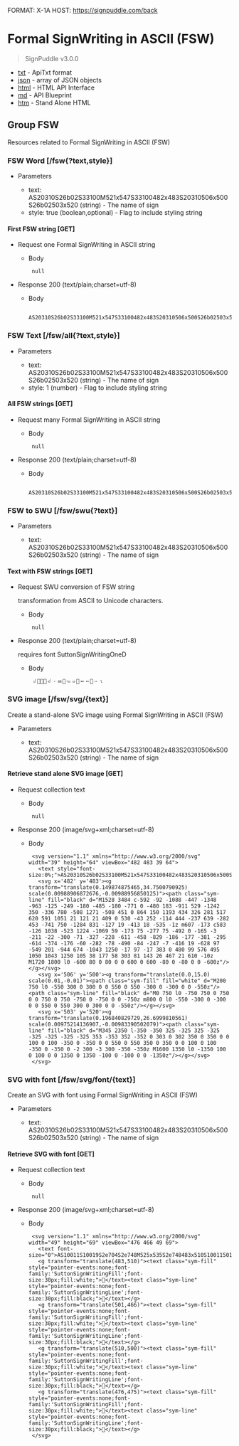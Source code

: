 FORMAT: X-1A
HOST: https://signpuddle.com/back

# Formal SignWriting in ASCII (FSW)
> SignPuddle v3.0.0

+ [txt](../src/fsw.txt) - ApiTxt format
+ [json](../src/fsw.json) - array of JSON objects
+ [html](../api/fsw.html) - HTML API Interface
+ [md](../doc/fsw.md) - API Blueprint
+ [htm](../doc/fsw.htm) - Stand Alone HTML

## Group FSW
Resources related to Formal SignWriting in ASCII (FSW)

### FSW Word [/fsw{?text,style}]

+ Parameters

     + text: AS20310S26b02S33100M521x547S33100482x483S20310506x500S26b02503x520 (string) - The name of sign
     + style: true (boolean,optional) - Flag to include styling string

#### First FSW string [GET]

+ Request one Formal SignWriting in ASCII string

     + Body

            null

+ Response 200 (text/plain;charset=utf-8)

     + Body

            AS20310S26b02S33100M521x547S33100482x483S20310506x500S26b02503x520


### FSW Text [/fsw/all{?text,style}]

+ Parameters

     + text: AS20310S26b02S33100M521x547S33100482x483S20310506x500S26b02503x520 (string) - The name of sign
     + style: 1 (number) - Flag to include styling string

#### All FSW strings [GET]

+ Request many Formal SignWriting in ASCII string

     + Body

            null

+ Response 200 (text/plain;charset=utf-8)

     + Body

            AS20310S26b02S33100M521x547S33100482x483S20310506x500S26b02503x520


### FSW to SWU [/fsw/swu{?text}]

+ Parameters

     + text: AS20310S26b02S33100M521x547S33100482x483S20310506x500S26b02503x520 (string) - The name of sign

#### Text with FSW strings [GET]

+ Request SWU conversion of FSW string

     transformation from ASCII to Unicode characters.

     + Body

            null

+ Response 200 (text/plain;charset=utf-8)

     requires font SuttonSignWritingOneD

     + Body

            𝠀񆄱񈠣񍉡𝠃𝤛𝤵񍉡𝣴𝣵񆄱𝤌𝤆񈠣𝤉𝤚


### SVG image [/fsw/svg/{text}]

Create a stand-alone SVG image using Formal SignWriting in ASCII (FSW)

+ Parameters

     + text: AS20310S26b02S33100M521x547S33100482x483S20310506x500S26b02503x520 (string) - The name of sign

#### Retrieve stand alone SVG image [GET]

+ Request collection text

     + Body

            null

+ Response 200 (image/svg+xml;charset=utf-8)

     + Body

            <svg version="1.1" xmlns="http://www.w3.org/2000/svg" width="39" height="64" viewBox="482 483 39 64">
              <text style="font-size:0%;">AS20310S26b02S33100M521x547S33100482x483S20310506x500S26b02503x520</text>
              <svg x='482' y='483'><g transform="translate(0.149874875465,34.7500790925) scale(0.00988906872676,-0.00988956850125)"><path class="sym-line" fill="black" d="M1528 3484 c-592 -92 -1088 -447 -1348 -963 -125 -249 -180 -485 -180 -771 0 -480 183 -911 529 -1242 350 -336 780 -508 1271 -508 451 0 864 150 1193 434 326 281 517 620 591 1051 21 121 21 409 0 530 -43 252 -114 444 -237 639 -282 453 -741 750 -1284 831 -127 19 -413 18 -535 -1z m607 -173 c583 -126 1038 -523 1224 -1069 59 -173 75 -277 75 -492 0 -165 -3 -211 -22 -300 -71 -327 -228 -611 -458 -829 -186 -177 -381 -295 -614 -374 -176 -60 -282 -78 -490 -84 -247 -7 -416 19 -628 97 -549 201 -944 674 -1043 1250 -17 97 -17 383 0 480 99 576 495 1050 1043 1250 105 38 177 58 303 81 143 26 467 21 610 -10z M1720 1800 l0 -600 80 0 80 0 0 600 0 600 -80 0 -80 0 0 -600z"/></g></svg>
              <svg x='506' y='500'><g transform="translate(0.0,15.0) scale(0.01,-0.01)"><path class="sym-fill" fill="white" d="M200 750 l0 -550 300 0 300 0 0 550 0 550 -300 0 -300 0 0 -550z"/><path class="sym-line" fill="black" d="M0 750 l0 -750 750 0 750 0 0 750 0 750 -750 0 -750 0 0 -750z m800 0 l0 -550 -300 0 -300 0 0 550 0 550 300 0 300 0 0 -550z"/></g></svg>
              <svg x='503' y='520'><g transform="translate(0.196840829729,26.6999810561) scale(0.00975214136907,-0.00983390502079)"><path class="sym-line" fill="black" d="M345 2350 l-350 -350 325 -325 325 -325 -325 -325 -325 -325 353 -353 352 -352 0 303 0 302 350 0 350 0 0 100 0 100 -350 0 -350 0 0 550 0 550 350 0 350 0 0 100 0 100 -350 0 -350 0 -2 300 -3 300 -350 -350z M1600 1350 l0 -1350 100 0 100 0 0 1350 0 1350 -100 0 -100 0 0 -1350z"/></g></svg>
            </svg>


### SVG with font [/fsw/svg/font/{text}]

Create an SVG with font using Formal SignWriting in ASCII (FSW)

+ Parameters

     + text: AS20310S26b02S33100M521x547S33100482x483S20310506x500S26b02503x520 (string) - The name of sign

#### Retrieve SVG with font [GET]

+ Request collection text

     + Body

            null

+ Response 200 (image/svg+xml;charset=utf-8)

     + Body

            <svg version="1.1" xmlns="http://www.w3.org/2000/svg" width="49" height="69" viewBox="476 466 49 69">
              <text font-size="0">AS10011S10019S2e704S2e748M525x535S2e748483x510S10011501x466S2e704510x500S10019476x475</text>
              <g transform="translate(483,510)"><text class="sym-fill" style="pointer-events:none;font-family:'SuttonSignWritingFill';font-size:30px;fill:white;">􋛩</text><text class="sym-line" style="pointer-events:none;font-family:'SuttonSignWritingLine';font-size:30px;fill:black;">󻛩</text></g>
              <g transform="translate(501,466)"><text class="sym-fill" style="pointer-events:none;font-family:'SuttonSignWritingFill';font-size:30px;fill:white;">􀀒</text><text class="sym-line" style="pointer-events:none;font-family:'SuttonSignWritingLine';font-size:30px;fill:black;">󰀒</text></g>
              <g transform="translate(510,500)"><text class="sym-fill" style="pointer-events:none;font-family:'SuttonSignWritingFill';font-size:30px;fill:white;">􋚥</text><text class="sym-line" style="pointer-events:none;font-family:'SuttonSignWritingLine';font-size:30px;fill:black;">󻚥</text></g>
              <g transform="translate(476,475)"><text class="sym-fill" style="pointer-events:none;font-family:'SuttonSignWritingFill';font-size:30px;fill:white;">􀀚</text><text class="sym-line" style="pointer-events:none;font-family:'SuttonSignWritingLine';font-size:30px;fill:black;">󰀚</text></g>
            </svg>


